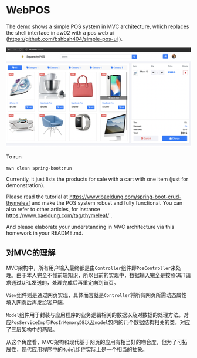 # WebPOS

The demo shows a simple POS system in MVC architecture, which replaces the shell interface in aw02 with a pos web ui (https://github.com/bshbsh404/simple-pos-ui
).

![](screenshot.png)

To run

```shell
mvn clean spring-boot:run
```

Currently, it just lists the products for sale with a cart with one item (just for demonstration). 

Please read the tutorial at  https://www.baeldung.com/spring-boot-crud-thymeleaf and make the POS system robust and fully functional. You can also refer to other articles, for instance https://www.baeldung.com/tag/thymeleaf/ .



And please elaborate your understanding in MVC architecture via this homework in your README.md.

## 对MVC的理解

MVC架构中，所有用户输入最终都是由`Controller`组件即`PosController`来处理。由于本人完全不懂前端知识，所以目前的实现中，数据输入完全是按照GET请求通过URL发送的，处理完成后再重定向到首页。

`View`组件则是通过网页实现，具体而言就是`Controller`将所有网页所需动态属性填入网页后再发给客户端。

`Model`组件用于封装与应用程序的业务逻辑相关的数据以及对数据的处理方法。对应`PosServiceImp`与`PosInMemoryDB`以及`model`包内的几个数据结构相关的类，对应了三层架构中的两层。

从这个角度看，MVC架构和现代基于网页的应用有相当好的吻合度，但为了可拓展性，现代应用程序中的`Model`组件实际上是一个相当的抽象。